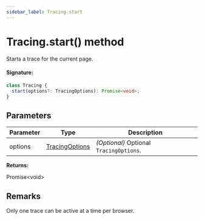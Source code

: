 ```yaml
---
sidebar_label: Tracing.start
---
```


# Tracing.start() method

Starts a trace for the current page.

#### Signature:

```typescript
class Tracing {
  start(options?: TracingOptions): Promise<void>;
}
```

## Parameters

| Parameter | Type                                            | Description                                             |
| --------- | ----------------------------------------------- | ------------------------------------------------------- |
| options   | [TracingOptions](./puppeteer.tracingoptions.md) | <i>(Optional)</i> Optional <code>TracingOptions</code>. |

**Returns:**

Promise&lt;void&gt;

## Remarks

Only one trace can be active at a time per browser.
